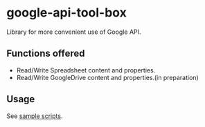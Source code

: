 # google-api-tool-box
Library for more convenient use of Google API.

## Functions offered

* Read/Write Spreadsheet content and properties.
* Read/Write GoogleDrive content and properties.(in preparation)

## Usage

See [sample scripts](https://github.com/genta-mz/google-api-tool-box/blob/main/sample/).
